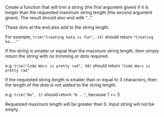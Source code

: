 Create a function that will trim a string (the first argument given) if it is longer than the requested maximum string length (the second argument given). The result should also end with "..."

These dots at the end also add to the string length.

For example, ```trim("Creating kata is fun", 14)``` should return ```"Creating ka..."```

If the string is smaller or equal than the maximum string length, then simply return the string with no trimming or dots required.

e.g. ```trim("Code Wars is pretty rad", 50)``` should return ```"Code Wars is pretty rad"```

If the requested string length is smaller than or equal to 3 characters, then the length of the dots is not added to the string length.

e.g. ```trim("He", 1)``` should return ```"H..."```, because 1 <= 3

Requested maximum length will be greater than 0. Input string will not be empty.


